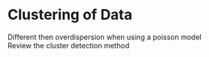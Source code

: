# Clustering of Data  

Different then overdispersion when using a poisson model  
Review the cluster detection method  
